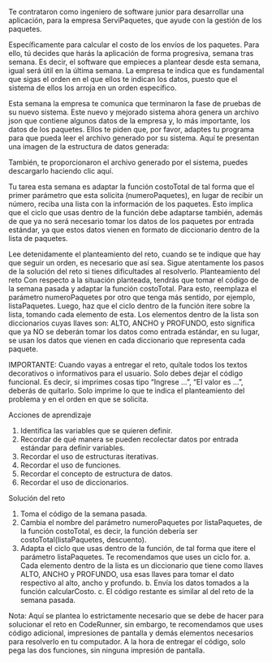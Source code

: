Te contrataron como ingeniero de software junior para desarrollar una aplicación, para la empresa ServiPaquetes, que ayude con la gestión de los paquetes. 

Específicamente para calcular el costo de los envíos de los paquetes. Para ello, tú decides que harás la aplicación de forma progresiva, semana tras semana.
 Es decir, el software que empieces a plantear desde esta semana, igual será útil en la última semana.
  La empresa te indica que es fundamental que sigas el orden en el que ellos te indican los datos, puesto que el sistema de ellos los arroja en un orden específico.

Esta semana la empresa te comunica que terminaron la fase de pruebas de su nuevo sistema.
 Este nuevo y mejorado sistema ahora genera un archivo json que contiene algunos datos de la empresa y, lo más importante, los datos de los paquetes.
  Ellos te piden que, por favor, adaptes tu programa para que pueda leer el archivo generado por su sistema. Aquí te presentan una imagen de la estructura de datos generada:

También, te proporcionaron el archivo generado por el sistema, puedes descargarlo haciendo clic aquí.

Tu tarea esta semana es adaptar la función costoTotal de tal forma que el primer parámetro que esta solicita (numeroPaquetes), en lugar de recibir un número, reciba una lista con la información de los paquetes. Esto implica que el ciclo que usas dentro de la función debe adaptarse también, además de que ya no será necesario tomar los datos de los paquetes por entrada estándar, ya que estos datos vienen en formato de diccionario dentro de la lista de paquetes.

Lee detenidamente el planteamiento del reto, cuando se te indique que hay que seguir un orden, es necesario que así sea. Sigue atentamente los pasos de la solución del reto si tienes dificultades al resolverlo. Planteamiento del reto Con respecto a la situación planteada, tendrás que tomar el código de la semana pasada y adaptar la función costoTotal. Para esto, reemplaza el parámetro numeroPaquetes por otro que tenga más sentido, por ejemplo, listaPaquetes. Luego, haz que el ciclo dentro de la función itere sobre la lista, tomando cada elemento de esta. Los elementos dentro de la lista son diccionarios cuyas llaves son: ALTO, ANCHO y PROFUNDO, esto significa que ya NO se deberán tomar los datos como entrada estándar, en su lugar, se usan los datos que vienen en cada diccionario que representa cada paquete.

IMPORTANTE: Cuando vayas a entregar el reto, quítale todos los textos decorativos o informativos para el usuario. Solo debes dejar el código funcional. Es decir, si imprimes cosas tipo “Ingrese …”, “El valor es …”, deberás de quitarlo. Solo imprime lo que te indica el planteamiento del problema y en el orden en que se solicita.

Acciones de aprendizaje

1. Identifica las variables que se quieren definir.
2. Recordar de qué manera se pueden recolectar datos por entrada estándar para definir variables.
3. Recordar el uso de estructuras iterativas.
4. Recordar el uso de funciones.
5. Recordar el concepto de estructura de datos.
6. Recordar el uso de diccionarios.

Solución del reto

1. Toma el código de la semana pasada.
2. Cambia el nombre del parámetro numeroPaquetes por listaPaquetes, de la función costoTotal, es decir, la función debería ser costoTotal(listaPaquetes, descuento).
3. Adapta el ciclo que usas dentro de la función, de tal forma que itere el parámetro listaPaquetes. Te recomendamos que uses un ciclo for.
a. Cada elemento dentro de la lista es un diccionario que tiene como llaves ALTO, ANCHO y PROFUNDO, usa esas llaves para tomar el dato respectivo al alto, ancho y profundo.
b. Envía los datos tomados a la función calcularCosto.
c. El código restante es similar al del reto de la semana pasada.

Nota: Aquí se plantea lo estrictamente necesario que se debe de hacer para solucionar el reto en CodeRunner, sin embargo, te recomendamos que uses código adicional, impresiones de pantalla y demás elementos necesarios para resolverlo en tu computador. A la hora de entregar el código, solo pega las dos funciones, sin ninguna impresión de pantalla.
